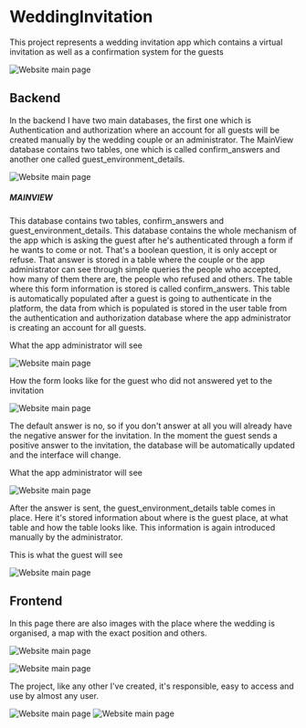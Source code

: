 # WeddingInvitation

This project represents a wedding invitation app which contains a virtual
invitation as well as a confirmation system for the guests

![Website main page](wedding_documentation/picture_1.png)

## Backend

In the backend I have two main databases, the first one which is 
Authentication and authorization where an account for all guests will be
created manually by the wedding couple or an administrator. The MainView
database contains two tables, one which is called confirm_answers and another
one called guest_environment_details.

![Website main page](wedding_documentation/picture_2.png)

##### MAINVIEW

This database contains two tables, confirm_answers and guest_environment_details. This database
contains the whole mechanism of the app which is asking the guest after he's authenticated through a
form if he wants to come or not. That's a boolean question, it is only accept or refuse. That answer is
stored in a table where the couple or the app administrator can see through simple queries the people
who accepted, how many of them there are, the people who refused and others.
The table where this form information is stored is called confirm_answers. This table is automatically populated
after a guest is going to authenticate in the platform, the data from which is populated is stored in 
the user table from the authentication and authorization database where the app administrator is creating
an account for all guests. 

What the app administrator will see

![Website main page](wedding_documentation/picture_3.png)

How the form looks like for the guest who did not answered yet to the invitation

![Website main page](wedding_documentation/picture_4.png)

The default answer is no, so if you don't answer at all you will already have the negative answer
for the invitation.
In the moment the guest sends a positive answer to the invitation, the database will be automatically
updated and the interface will change.

What the app administrator will see

![Website main page](wedding_documentation/picture_5.png)

After the answer is sent, the guest_environment_details table comes in place. Here it's stored information
about where is the guest place, at what table and how the table looks like. This information is again
introduced manually by the administrator.

This is what the guest will see

![Website main page](wedding_documentation/picture_6.png)

## Frontend

In this page there are also images with the place where the wedding is organised, a map with the exact
position and others.

![Website main page](wedding_documentation/picture_7.png)

![Website main page](wedding_documentation/picture_8.png)

The project, like any other I've created, it's responsible, easy to access and use by almost any user.

![Website main page](wedding_documentation/picture_9.png) ![Website main page](wedding_documentation/picture_10.png)